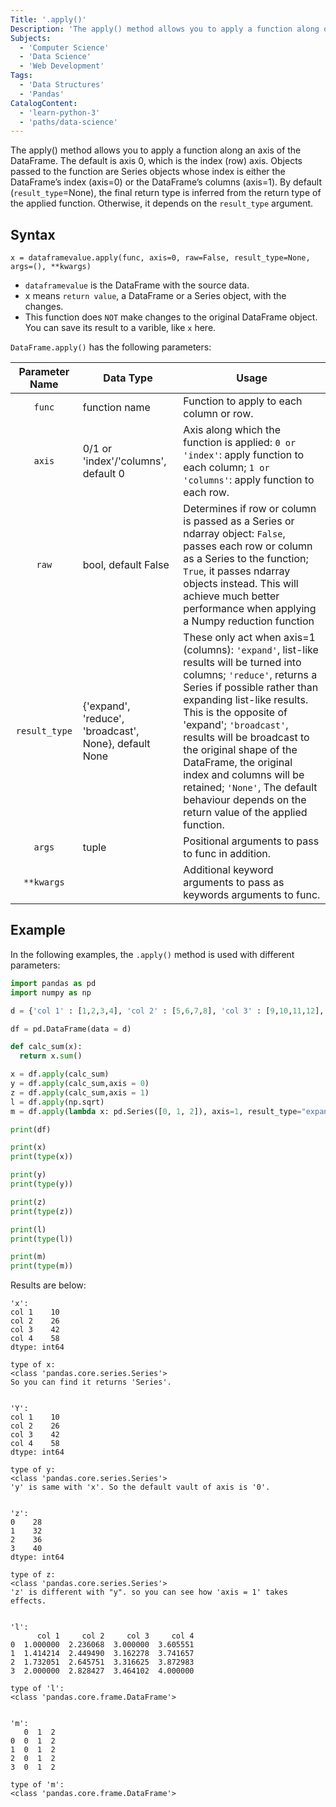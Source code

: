 ```yaml
---
Title: '.apply()'
Description: 'The apply() method allows you to apply a function along one axis of the DataFrame.'
Subjects:
  - 'Computer Science'
  - 'Data Science'
  - 'Web Development'
Tags:
  - 'Data Structures'
  - 'Pandas'
CatalogContent:
  - 'learn-python-3'
  - 'paths/data-science'
---
```


The apply() method allows you to apply a function along an axis of the DataFrame. The default is axis 0, which is the index (row) axis. Objects passed to the function are Series objects whose index is either the DataFrame’s index (axis=0) or the DataFrame’s columns (axis=1). By default (`result_type`=None), the final return type is inferred from the return type of the applied function. Otherwise, it depends on the `result_type` argument.

## Syntax

```pseudo
x = dataframevalue.apply(func, axis=0, raw=False, result_type=None, args=(), **kwargs)
```
- `dataframevalue` is the DataFrame with the source data.
- x means `return value`, a DataFrame or a Series object, with the changes.
- This function does `NOT` make changes to the original DataFrame object. You can save its result to a varible, like `x` here.


`DataFrame.apply()` has the following parameters:

| Parameter Name | Data Type                | Usage                                                                                                                             |
| :------------: | ------------------------ | --------------------------------------------------------------------------------------------------------------------------------- |
|   `func`   |  function name     | Function to apply to each column or row.|
|   `axis`   | 0/1 or 'index'/'columns', default 0 | Axis along which the function is applied: `0 or 'index'`: apply function to each column; `1 or 'columns'`: apply function to each row.|
|   `raw`    | bool, default False | Determines if row or column is passed as a Series or ndarray object: `False`, passes each row or column as a Series to the function; `True`, it passes ndarray objects instead. This will achieve much better performance when applying a Numpy reduction function|
| `result_type` | {'expand', 'reduce', 'broadcast', None}, default None | These only act when axis=1 (columns): `'expand'`, list-like results will be turned into columns; `'reduce'`, returns a Series if possible rather than expanding list-like results. This is the opposite of 'expand'; `'broadcast'`, results will be broadcast to the original shape of the DataFrame, the original index and columns will be retained; `'None'`, The default behaviour depends on the return value of the applied function.|
|    `args`  | tuple   | Positional arguments to pass to func in addition.    |
|  `**kwargs`  |     | Additional keyword arguments to pass as keywords arguments to func. |

## Example

In the following examples, the `.apply()` method is used with different parameters:

```py
import pandas as pd
import numpy as np

d = {'col 1' : [1,2,3,4], 'col 2' : [5,6,7,8], 'col 3' : [9,10,11,12], 'col 4' : [13,14,15,16]}

df = pd.DataFrame(data = d)

def calc_sum(x):
  return x.sum()

x = df.apply(calc_sum)
y = df.apply(calc_sum,axis = 0)
z = df.apply(calc_sum,axis = 1)
l = df.apply(np.sqrt)
m = df.apply(lambda x: pd.Series([0, 1, 2]), axis=1, result_type="expand")

print(df)

print(x)
print(type(x))

print(y)
print(type(y))

print(z)
print(type(z))

print(l)
print(type(l))

print(m)
print(type(m))
```
Results are below:

```shell
'x':
col 1    10
col 2    26
col 3    42
col 4    58
dtype: int64

type of x: 
<class 'pandas.core.series.Series'>
So you can find it returns 'Series'.


'Y':
col 1    10
col 2    26
col 3    42
col 4    58
dtype: int64

type of y: 
<class 'pandas.core.series.Series'>
'y' is same with 'x'. So the default vault of axis is '0'.


'z':
0    28
1    32
2    36
3    40
dtype: int64

type of z:
<class 'pandas.core.series.Series'>
'z' is different with "y". so you can see how 'axis = 1' takes effects.


'l':
      col 1     col 2     col 3     col 4
0  1.000000  2.236068  3.000000  3.605551
1  1.414214  2.449490  3.162278  3.741657
2  1.732051  2.645751  3.316625  3.872983
3  2.000000  2.828427  3.464102  4.000000

type of 'l':
<class 'pandas.core.frame.DataFrame'>


'm':
   0  1  2
0  0  1  2
1  0  1  2
2  0  1  2
3  0  1  2

type of 'm':
<class 'pandas.core.frame.DataFrame'>
```
